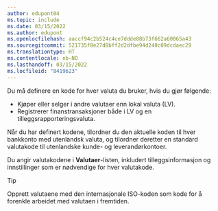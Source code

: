 ```yaml
---
author: edupont04
ms.topic: include
ms.date: 03/15/2022
ms.author: edupont
ms.openlocfilehash: aaccf94c2b524c4ce7ddde88b73f662a60065a43
ms.sourcegitcommit: 521735f8e27d8bff2d2dfbe94d240c09dcdaec29
ms.translationtype: HT
ms.contentlocale: nb-NO
ms.lasthandoff: 03/15/2022
ms.locfileid: "8419623"
---
```

Du må definere en kode for hver valuta du bruker, hvis du gjør følgende:

- Kjøper eller selger i andre valutaer enn lokal valuta (LV).  
- Registrerer finanstransaksjoner både i LV og en tilleggsrapporteringsvaluta.  

Når du har definert kodene, tilordner du den aktuelle koden til hver bankkonto med utenlandsk valuta, og tilordner deretter en standard valutakode til utenlandske kunde- og leverandørkontoer.

Du angir valutakodene i **Valutaer**-listen, inkludert tilleggsinformasjon og innstillinger som er nødvendige for hver valutakode.

> [!TIP]
> Opprett valutaene med den internasjonale ISO-koden som kode for å forenkle arbeidet med valutaen i fremtiden.
